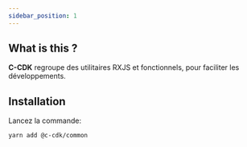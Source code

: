 ```yaml
---
sidebar_position: 1
---
```


## What is this ?

**C-CDK** regroupe des utilitaires RXJS et fonctionnels, pour faciliter les développements.

## Installation

Lancez la commande:
```bash
yarn add @c-cdk/common
```